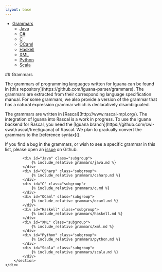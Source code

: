 ```yaml
---
layout: base
---
```


<style type="text/css">
	.bs-docs-sidebar .nav ul.nav {
		display: block;
	}
</style>

<script type="text/javascript">
	$('body').scrollspy({
	    target: '.bs-docs-sidebar',
	    offset: 40
	});
</script>

<div class="row">
    <!--Nav Bar -->
    <nav class="col-xs-3 bs-docs-sidebar">
        <ul id="sidebar" class="nav nav-stacked fixed">
    		<li>
    			<a href="#Grammars">Grammars</a>
    			<ul class="nav nav-stacked">
                	<li><a href="#Java">Java</a></li>
                	<li><a href="#CSharp">C#</a></li>
                	<li><a href="#C">C</a></li>
                	<li><a href="#OCaml">OCaml</a></li>
                	<li><a href="#Haskell">Haskell</a></li>
                	<li><a href="#XML">XML</a></li>
                	<li><a href="#Python">Python</a></li>
                	<li><a href="#Scala">Scala</a></li>
                </ul>
            </li>
        </ul>
    </nav>
    <!--Main Content -->
    <div class="col-xs-9">
        <section id="Grammars" class="group" markdown="1">
## Grammars

<p>The grammars of programming languages written for Iguana can be found
in [this repository](https://github.com/iguana-parser/grammars).
The grammars are extracted from their corresponding language specification manual. 
For some grammars, we also provide a version of the grammar that has a natural 
expression grammar which is declaratively disambiguated.<p>

<p>The grammars are written in [Rascal](http://www.rascal-mpl.org/). The integration 
of Iguana into Rascal is a work in progress. To use the Iguana backend for Rascal, you 
need the [Iguana branch](https://github.com/cwi-swat/rascal/tree/iguana) of Rascal. 
We plan to gradually convert the grammars to the [reference syntax]().</p>

If you find a bug in the grammars, or wish to see a specific grammar
in this list, please open an [issue](https://github.com/iguana-parser/grammars/issues) on Github.

			<div id="Java" class="subgroup">
				{% include_relative grammars/java.md %}
			</div>
			<div id="CSharp" class="subgroup">
				{% include_relative grammars/csharp.md %}
			</div>
			<div id="C" class="subgroup">
				{% include_relative grammars/c.md %}
			</div>
			<div id="OCaml" class="subgroup">
				{% include_relative grammars/ocaml.md %}
			</div>
			<div id="Haskell" class="subgroup">
				{% include_relative grammars/haskell.md %}
			</div>
			<div id="XML" class="subgroup">
				{% include_relative grammars/xml.md %}
			</div>
			<div id="Python" class="subgroup">
				{% include_relative grammars/python.md %}
			</div>
			<div id="Scala" class="subgroup">
				{% include_relative grammars/scala.md %}
			</div>
        </section>
    </div>
</div>